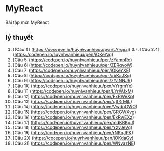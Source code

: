 # MyReact
Bài tập môn MyReact
## lý thuyết
 1. [(Câu 1)] (https://codepen.io/huynhvanhieuu/pen/LYrgezj)
3.4. [Câu 3.4] (https://codepen.io/huynhvanhieuu/pen/jOKeYag)
 5. [Câu 5] (https://codepen.io/huynhvanhieuu/pen/zYampRo)
 6. [Câu 6] (https://codepen.io/huynhvanhieuu/pen/ZERqvoW)
 7. [Câu 7] (https://codepen.io/huynhvanhieuu/pen/jOKeYXE)
 8. [Câu 8] (https://codepen.io/huynhvanhieuu/pen/abKaJXq)
 9. [Câu 9] (https://codepen.io/huynhvanhieuu/pen/zYaNNJR)
 10. [Câu 10] (https://codepen.io/huynhvanhieuu/pen/vYrgmYx)
 11. [Câu 11] (https://codepen.io/huynhvanhieuu/pen/LYrWJxM)
 12. [Câu 12] (https://codepen.io/huynhvanhieuu/pen/ExRWeXp)
 13. [Câu 13] (https://codepen.io/huynhvanhieuu/pen/qBKrMjL)
 14. [Câu 14] (https://codepen.io/huynhvanhieuu/pen/VwdpGWO)
 15. [Câu 15] (https://codepen.io/huynhvanhieuu/pen/GRGWXvg)
 16. [Câu 16] (https://codepen.io/huynhvanhieuu/pen/ExRwEXz)
 17. [Câu 17] (https://codepen.io/huynhvanhieuu/pen/mdKBKgJ)
 18. [Câu 18] (https://codepen.io/huynhvanhieuu/pen/YzvJeVg)
 19. [Câu 19] (https://codepen.io/huynhvanhieuu/pen/rNKqJPK)
 20. [Câu 20] (https://codepen.io/huynhvanhieuu/pen/jOKdaGy)
 21. [Câu 21] (https://codepen.io/huynhvanhieuu/pen/WNyazNE)


